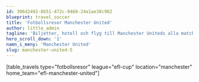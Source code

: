 ```yaml
---
id: 306d2492-8b51-472c-9468-24a1ae38c982
blueprint: travel_soccer
title: 'Fotbollsresor Manchester United'
author: little_admin
tagline: 'Biljetter, hotell och flyg till Manchester Uniteds alla matcher i EFL Cup'
hero_scroll_down: '1'
namn_i_meny: 'Manchester United'
slug: manchester-united-5
---
```

<p>[table_travels type="fotbollsresor" league="efl-cup" location="manchester" home_team="efl-manchester-united"]</p>
